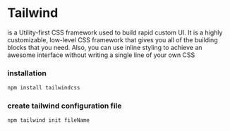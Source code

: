 # Tailwind
is a Utility-first CSS framework used to build rapid custom UI. It is a highly customizable, low-level CSS framework that gives you all of the building blocks that you need. Also, you can use inline styling to achieve an awesome interface without writing a single line of your own CSS

### installation
```bash
npm install tailwindcss
```
### create tailwind configuration file
```bash
npm tailwind init fileName
```